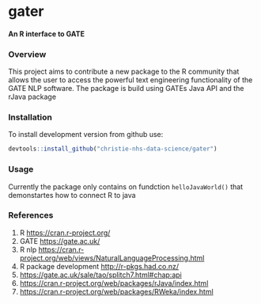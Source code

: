 # gater 
#### An R interface to GATE

### Overview

This project aims to contribute a new package to the R community that allows the user to access the powerful text engineering functionality of the GATE NLP software.  The package is build using GATEs Java API and the rJava package

### Installation

To install development version from github use:

```r
devtools::install_github("christie-nhs-data-science/gater")
```

### Usage

Currently the package only contains on fundction `helloJavaWorld()` that demonstartes how to connect R to java

### References

1. R <https://cran.r-project.org/>
2. GATE <https://gate.ac.uk/>
3. R nlp <https://cran.r-project.org/web/views/NaturalLanguageProcessing.html>
4. R package development <http://r-pkgs.had.co.nz/>
5. <https://gate.ac.uk/sale/tao/splitch7.html#chap:api>
6. <https://cran.r-project.org/web/packages/rJava/index.html>
7. <https://cran.r-project.org/web/packages/RWeka/index.html>


